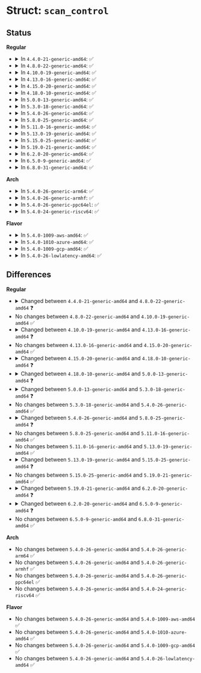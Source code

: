 # Struct: <code>scan_control</code>

## Status
<b>Regular</b>
<ul>
<li>
<details>
<summary>In <code>4.4.0-21-generic-amd64</code>: ✅</summary>

```c
struct scan_control {
    long unsigned int nr_to_reclaim;
    gfp_t gfp_mask;
    int order;
    nodemask_t * nodemask;
    struct mem_cgroup * target_mem_cgroup;
    int priority;
    unsigned int may_writepage;
    unsigned int may_unmap;
    unsigned int may_swap;
    unsigned int may_thrash;
    unsigned int hibernation_mode;
    unsigned int compaction_ready;
    long unsigned int nr_scanned;
    long unsigned int nr_reclaimed;
}
```
</details>
</li>
<li>
<details>
<summary>In <code>4.8.0-22-generic-amd64</code>: ✅</summary>

```c
struct scan_control {
    long unsigned int nr_to_reclaim;
    gfp_t gfp_mask;
    int order;
    nodemask_t * nodemask;
    struct mem_cgroup * target_mem_cgroup;
    int priority;
    enum zone_type reclaim_idx;
    unsigned int may_writepage;
    unsigned int may_unmap;
    unsigned int may_swap;
    unsigned int may_thrash;
    unsigned int hibernation_mode;
    unsigned int compaction_ready;
    long unsigned int nr_scanned;
    long unsigned int nr_reclaimed;
}
```
</details>
</li>
<li>
<details>
<summary>In <code>4.10.0-19-generic-amd64</code>: ✅</summary>

```c
struct scan_control {
    long unsigned int nr_to_reclaim;
    gfp_t gfp_mask;
    int order;
    nodemask_t * nodemask;
    struct mem_cgroup * target_mem_cgroup;
    int priority;
    enum zone_type reclaim_idx;
    unsigned int may_writepage;
    unsigned int may_unmap;
    unsigned int may_swap;
    unsigned int may_thrash;
    unsigned int hibernation_mode;
    unsigned int compaction_ready;
    long unsigned int nr_scanned;
    long unsigned int nr_reclaimed;
}
```
</details>
</li>
<li>
<details>
<summary>In <code>4.13.0-16-generic-amd64</code>: ✅</summary>

```c
struct scan_control {
    long unsigned int nr_to_reclaim;
    gfp_t gfp_mask;
    int order;
    nodemask_t * nodemask;
    struct mem_cgroup * target_mem_cgroup;
    int priority;
    enum zone_type reclaim_idx;
    unsigned int may_writepage;
    unsigned int may_unmap;
    unsigned int may_swap;
    unsigned int memcg_low_reclaim;
    unsigned int memcg_low_skipped;
    unsigned int hibernation_mode;
    unsigned int compaction_ready;
    long unsigned int nr_scanned;
    long unsigned int nr_reclaimed;
}
```
</details>
</li>
<li>
<details>
<summary>In <code>4.15.0-20-generic-amd64</code>: ✅</summary>

```c
struct scan_control {
    long unsigned int nr_to_reclaim;
    gfp_t gfp_mask;
    int order;
    nodemask_t * nodemask;
    struct mem_cgroup * target_mem_cgroup;
    int priority;
    enum zone_type reclaim_idx;
    unsigned int may_writepage;
    unsigned int may_unmap;
    unsigned int may_swap;
    unsigned int memcg_low_reclaim;
    unsigned int memcg_low_skipped;
    unsigned int hibernation_mode;
    unsigned int compaction_ready;
    long unsigned int nr_scanned;
    long unsigned int nr_reclaimed;
}
```
</details>
</li>
<li>
<details>
<summary>In <code>4.18.0-10-generic-amd64</code>: ✅</summary>

```c
struct scan_control {
    long unsigned int nr_to_reclaim;
    gfp_t gfp_mask;
    int order;
    nodemask_t * nodemask;
    struct mem_cgroup * target_mem_cgroup;
    int priority;
    enum zone_type reclaim_idx;
    unsigned int may_writepage;
    unsigned int may_unmap;
    unsigned int may_swap;
    unsigned int memcg_low_reclaim;
    unsigned int memcg_low_skipped;
    unsigned int hibernation_mode;
    unsigned int compaction_ready;
    long unsigned int nr_scanned;
    long unsigned int nr_reclaimed;
    struct (anon) nr;
}
```
</details>
</li>
<li>
<details>
<summary>In <code>5.0.0-13-generic-amd64</code>: ✅</summary>

```c
struct scan_control {
    long unsigned int nr_to_reclaim;
    nodemask_t * nodemask;
    struct mem_cgroup * target_mem_cgroup;
    unsigned int may_writepage;
    unsigned int may_unmap;
    unsigned int may_swap;
    unsigned int may_shrinkslab;
    unsigned int memcg_low_reclaim;
    unsigned int memcg_low_skipped;
    unsigned int hibernation_mode;
    unsigned int compaction_ready;
    s8 order;
    s8 priority;
    s8 reclaim_idx;
    gfp_t gfp_mask;
    long unsigned int nr_scanned;
    long unsigned int nr_reclaimed;
    struct (anon) nr;
}
```
</details>
</li>
<li>
<details>
<summary>In <code>5.3.0-18-generic-amd64</code>: ✅</summary>

```c
struct scan_control {
    long unsigned int nr_to_reclaim;
    nodemask_t * nodemask;
    struct mem_cgroup * target_mem_cgroup;
    unsigned int may_writepage;
    unsigned int may_unmap;
    unsigned int may_swap;
    unsigned int memcg_low_reclaim;
    unsigned int memcg_low_skipped;
    unsigned int hibernation_mode;
    unsigned int compaction_ready;
    s8 order;
    s8 priority;
    s8 reclaim_idx;
    gfp_t gfp_mask;
    long unsigned int nr_scanned;
    long unsigned int nr_reclaimed;
    struct (anon) nr;
    struct reclaim_state reclaim_state;
}
```
</details>
</li>
<li>
<details>
<summary>In <code>5.4.0-26-generic-amd64</code>: ✅</summary>

```c
struct scan_control {
    long unsigned int nr_to_reclaim;
    nodemask_t * nodemask;
    struct mem_cgroup * target_mem_cgroup;
    unsigned int may_writepage;
    unsigned int may_unmap;
    unsigned int may_swap;
    unsigned int memcg_low_reclaim;
    unsigned int memcg_low_skipped;
    unsigned int hibernation_mode;
    unsigned int compaction_ready;
    s8 order;
    s8 priority;
    s8 reclaim_idx;
    gfp_t gfp_mask;
    long unsigned int nr_scanned;
    long unsigned int nr_reclaimed;
    struct (anon) nr;
    struct reclaim_state reclaim_state;
}
```
</details>
</li>
<li>
<details>
<summary>In <code>5.8.0-25-generic-amd64</code>: ✅</summary>

```c
struct scan_control {
    long unsigned int nr_to_reclaim;
    nodemask_t * nodemask;
    struct mem_cgroup * target_mem_cgroup;
    long unsigned int anon_cost;
    long unsigned int file_cost;
    unsigned int may_deactivate;
    unsigned int force_deactivate;
    unsigned int skipped_deactivate;
    unsigned int may_writepage;
    unsigned int may_unmap;
    unsigned int may_swap;
    unsigned int memcg_low_reclaim;
    unsigned int memcg_low_skipped;
    unsigned int hibernation_mode;
    unsigned int compaction_ready;
    unsigned int cache_trim_mode;
    unsigned int file_is_tiny;
    s8 order;
    s8 priority;
    s8 reclaim_idx;
    gfp_t gfp_mask;
    long unsigned int nr_scanned;
    long unsigned int nr_reclaimed;
    struct (anon) nr;
    struct reclaim_state reclaim_state;
}
```
</details>
</li>
<li>
<details>
<summary>In <code>5.11.0-16-generic-amd64</code>: ✅</summary>

```c
struct scan_control {
    long unsigned int nr_to_reclaim;
    nodemask_t * nodemask;
    struct mem_cgroup * target_mem_cgroup;
    long unsigned int anon_cost;
    long unsigned int file_cost;
    unsigned int may_deactivate;
    unsigned int force_deactivate;
    unsigned int skipped_deactivate;
    unsigned int may_writepage;
    unsigned int may_unmap;
    unsigned int may_swap;
    unsigned int memcg_low_reclaim;
    unsigned int memcg_low_skipped;
    unsigned int hibernation_mode;
    unsigned int compaction_ready;
    unsigned int cache_trim_mode;
    unsigned int file_is_tiny;
    s8 order;
    s8 priority;
    s8 reclaim_idx;
    gfp_t gfp_mask;
    long unsigned int nr_scanned;
    long unsigned int nr_reclaimed;
    struct (anon) nr;
    struct reclaim_state reclaim_state;
}
```
</details>
</li>
<li>
<details>
<summary>In <code>5.13.0-19-generic-amd64</code>: ✅</summary>

```c
struct scan_control {
    long unsigned int nr_to_reclaim;
    nodemask_t * nodemask;
    struct mem_cgroup * target_mem_cgroup;
    long unsigned int anon_cost;
    long unsigned int file_cost;
    unsigned int may_deactivate;
    unsigned int force_deactivate;
    unsigned int skipped_deactivate;
    unsigned int may_writepage;
    unsigned int may_unmap;
    unsigned int may_swap;
    unsigned int memcg_low_reclaim;
    unsigned int memcg_low_skipped;
    unsigned int hibernation_mode;
    unsigned int compaction_ready;
    unsigned int cache_trim_mode;
    unsigned int file_is_tiny;
    s8 order;
    s8 priority;
    s8 reclaim_idx;
    gfp_t gfp_mask;
    long unsigned int nr_scanned;
    long unsigned int nr_reclaimed;
    struct (anon) nr;
    struct reclaim_state reclaim_state;
}
```
</details>
</li>
<li>
<details>
<summary>In <code>5.15.0-25-generic-amd64</code>: ✅</summary>

```c
struct scan_control {
    long unsigned int nr_to_reclaim;
    nodemask_t * nodemask;
    struct mem_cgroup * target_mem_cgroup;
    long unsigned int anon_cost;
    long unsigned int file_cost;
    unsigned int may_deactivate;
    unsigned int force_deactivate;
    unsigned int skipped_deactivate;
    unsigned int may_writepage;
    unsigned int may_unmap;
    unsigned int may_swap;
    unsigned int memcg_low_reclaim;
    unsigned int memcg_low_skipped;
    unsigned int hibernation_mode;
    unsigned int compaction_ready;
    unsigned int cache_trim_mode;
    unsigned int file_is_tiny;
    unsigned int no_demotion;
    s8 order;
    s8 priority;
    s8 reclaim_idx;
    gfp_t gfp_mask;
    long unsigned int nr_scanned;
    long unsigned int nr_reclaimed;
    struct (anon) nr;
    struct reclaim_state reclaim_state;
}
```
</details>
</li>
<li>
<details>
<summary>In <code>5.19.0-21-generic-amd64</code>: ✅</summary>

```c
struct scan_control {
    long unsigned int nr_to_reclaim;
    nodemask_t * nodemask;
    struct mem_cgroup * target_mem_cgroup;
    long unsigned int anon_cost;
    long unsigned int file_cost;
    unsigned int may_deactivate;
    unsigned int force_deactivate;
    unsigned int skipped_deactivate;
    unsigned int may_writepage;
    unsigned int may_unmap;
    unsigned int may_swap;
    unsigned int memcg_low_reclaim;
    unsigned int memcg_low_skipped;
    unsigned int hibernation_mode;
    unsigned int compaction_ready;
    unsigned int cache_trim_mode;
    unsigned int file_is_tiny;
    unsigned int no_demotion;
    s8 order;
    s8 priority;
    s8 reclaim_idx;
    gfp_t gfp_mask;
    long unsigned int nr_scanned;
    long unsigned int nr_reclaimed;
    struct (anon) nr;
    struct reclaim_state reclaim_state;
}
```
</details>
</li>
<li>
<details>
<summary>In <code>6.2.0-20-generic-amd64</code>: ✅</summary>

```c
struct scan_control {
    long unsigned int nr_to_reclaim;
    nodemask_t * nodemask;
    struct mem_cgroup * target_mem_cgroup;
    long unsigned int anon_cost;
    long unsigned int file_cost;
    unsigned int may_deactivate;
    unsigned int force_deactivate;
    unsigned int skipped_deactivate;
    unsigned int may_writepage;
    unsigned int may_unmap;
    unsigned int may_swap;
    unsigned int proactive;
    unsigned int memcg_low_reclaim;
    unsigned int memcg_low_skipped;
    unsigned int hibernation_mode;
    unsigned int compaction_ready;
    unsigned int cache_trim_mode;
    unsigned int file_is_tiny;
    unsigned int no_demotion;
    unsigned int memcgs_need_aging;
    long unsigned int last_reclaimed;
    s8 order;
    s8 priority;
    s8 reclaim_idx;
    gfp_t gfp_mask;
    long unsigned int nr_scanned;
    long unsigned int nr_reclaimed;
    struct (anon) nr;
    struct reclaim_state reclaim_state;
}
```
</details>
</li>
<li>
<details>
<summary>In <code>6.5.0-9-generic-amd64</code>: ✅</summary>

```c
struct scan_control {
    long unsigned int nr_to_reclaim;
    nodemask_t * nodemask;
    struct mem_cgroup * target_mem_cgroup;
    long unsigned int anon_cost;
    long unsigned int file_cost;
    unsigned int may_deactivate;
    unsigned int force_deactivate;
    unsigned int skipped_deactivate;
    unsigned int may_writepage;
    unsigned int may_unmap;
    unsigned int may_swap;
    unsigned int proactive;
    unsigned int memcg_low_reclaim;
    unsigned int memcg_low_skipped;
    unsigned int hibernation_mode;
    unsigned int compaction_ready;
    unsigned int cache_trim_mode;
    unsigned int file_is_tiny;
    unsigned int no_demotion;
    s8 order;
    s8 priority;
    s8 reclaim_idx;
    gfp_t gfp_mask;
    long unsigned int nr_scanned;
    long unsigned int nr_reclaimed;
    struct (anon) nr;
    struct reclaim_state reclaim_state;
}
```
</details>
</li>
<li>
<details>
<summary>In <code>6.8.0-31-generic-amd64</code>: ✅</summary>

```c
struct scan_control {
    long unsigned int nr_to_reclaim;
    nodemask_t * nodemask;
    struct mem_cgroup * target_mem_cgroup;
    long unsigned int anon_cost;
    long unsigned int file_cost;
    unsigned int may_deactivate;
    unsigned int force_deactivate;
    unsigned int skipped_deactivate;
    unsigned int may_writepage;
    unsigned int may_unmap;
    unsigned int may_swap;
    unsigned int proactive;
    unsigned int memcg_low_reclaim;
    unsigned int memcg_low_skipped;
    unsigned int hibernation_mode;
    unsigned int compaction_ready;
    unsigned int cache_trim_mode;
    unsigned int file_is_tiny;
    unsigned int no_demotion;
    s8 order;
    s8 priority;
    s8 reclaim_idx;
    gfp_t gfp_mask;
    long unsigned int nr_scanned;
    long unsigned int nr_reclaimed;
    struct (anon) nr;
    struct reclaim_state reclaim_state;
}
```
</details>
</li>
</ul>
<b>Arch</b>
<ul>
<li>
<details>
<summary>In <code>5.4.0-26-generic-arm64</code>: ✅</summary>

```c
struct scan_control {
    long unsigned int nr_to_reclaim;
    nodemask_t * nodemask;
    struct mem_cgroup * target_mem_cgroup;
    unsigned int may_writepage;
    unsigned int may_unmap;
    unsigned int may_swap;
    unsigned int memcg_low_reclaim;
    unsigned int memcg_low_skipped;
    unsigned int hibernation_mode;
    unsigned int compaction_ready;
    s8 order;
    s8 priority;
    s8 reclaim_idx;
    gfp_t gfp_mask;
    long unsigned int nr_scanned;
    long unsigned int nr_reclaimed;
    struct (anon) nr;
    struct reclaim_state reclaim_state;
}
```
</details>
</li>
<li>
<details>
<summary>In <code>5.4.0-26-generic-armhf</code>: ✅</summary>

```c
struct scan_control {
    long unsigned int nr_to_reclaim;
    nodemask_t * nodemask;
    struct mem_cgroup * target_mem_cgroup;
    unsigned int may_writepage;
    unsigned int may_unmap;
    unsigned int may_swap;
    unsigned int memcg_low_reclaim;
    unsigned int memcg_low_skipped;
    unsigned int hibernation_mode;
    unsigned int compaction_ready;
    s8 order;
    s8 priority;
    s8 reclaim_idx;
    gfp_t gfp_mask;
    long unsigned int nr_scanned;
    long unsigned int nr_reclaimed;
    struct (anon) nr;
    struct reclaim_state reclaim_state;
}
```
</details>
</li>
<li>
<details>
<summary>In <code>5.4.0-26-generic-ppc64el</code>: ✅</summary>

```c
struct scan_control {
    long unsigned int nr_to_reclaim;
    nodemask_t * nodemask;
    struct mem_cgroup * target_mem_cgroup;
    unsigned int may_writepage;
    unsigned int may_unmap;
    unsigned int may_swap;
    unsigned int memcg_low_reclaim;
    unsigned int memcg_low_skipped;
    unsigned int hibernation_mode;
    unsigned int compaction_ready;
    s8 order;
    s8 priority;
    s8 reclaim_idx;
    gfp_t gfp_mask;
    long unsigned int nr_scanned;
    long unsigned int nr_reclaimed;
    struct (anon) nr;
    struct reclaim_state reclaim_state;
}
```
</details>
</li>
<li>
<details>
<summary>In <code>5.4.0-24-generic-riscv64</code>: ✅</summary>

```c
struct scan_control {
    long unsigned int nr_to_reclaim;
    nodemask_t * nodemask;
    struct mem_cgroup * target_mem_cgroup;
    unsigned int may_writepage;
    unsigned int may_unmap;
    unsigned int may_swap;
    unsigned int memcg_low_reclaim;
    unsigned int memcg_low_skipped;
    unsigned int hibernation_mode;
    unsigned int compaction_ready;
    s8 order;
    s8 priority;
    s8 reclaim_idx;
    gfp_t gfp_mask;
    long unsigned int nr_scanned;
    long unsigned int nr_reclaimed;
    struct (anon) nr;
    struct reclaim_state reclaim_state;
}
```
</details>
</li>
</ul>
<b>Flavor</b>
<ul>
<li>
<details>
<summary>In <code>5.4.0-1009-aws-amd64</code>: ✅</summary>

```c
struct scan_control {
    long unsigned int nr_to_reclaim;
    nodemask_t * nodemask;
    struct mem_cgroup * target_mem_cgroup;
    unsigned int may_writepage;
    unsigned int may_unmap;
    unsigned int may_swap;
    unsigned int memcg_low_reclaim;
    unsigned int memcg_low_skipped;
    unsigned int hibernation_mode;
    unsigned int compaction_ready;
    s8 order;
    s8 priority;
    s8 reclaim_idx;
    gfp_t gfp_mask;
    long unsigned int nr_scanned;
    long unsigned int nr_reclaimed;
    struct (anon) nr;
    struct reclaim_state reclaim_state;
}
```
</details>
</li>
<li>
<details>
<summary>In <code>5.4.0-1010-azure-amd64</code>: ✅</summary>

```c
struct scan_control {
    long unsigned int nr_to_reclaim;
    nodemask_t * nodemask;
    struct mem_cgroup * target_mem_cgroup;
    unsigned int may_writepage;
    unsigned int may_unmap;
    unsigned int may_swap;
    unsigned int memcg_low_reclaim;
    unsigned int memcg_low_skipped;
    unsigned int hibernation_mode;
    unsigned int compaction_ready;
    s8 order;
    s8 priority;
    s8 reclaim_idx;
    gfp_t gfp_mask;
    long unsigned int nr_scanned;
    long unsigned int nr_reclaimed;
    struct (anon) nr;
    struct reclaim_state reclaim_state;
}
```
</details>
</li>
<li>
<details>
<summary>In <code>5.4.0-1009-gcp-amd64</code>: ✅</summary>

```c
struct scan_control {
    long unsigned int nr_to_reclaim;
    nodemask_t * nodemask;
    struct mem_cgroup * target_mem_cgroup;
    unsigned int may_writepage;
    unsigned int may_unmap;
    unsigned int may_swap;
    unsigned int memcg_low_reclaim;
    unsigned int memcg_low_skipped;
    unsigned int hibernation_mode;
    unsigned int compaction_ready;
    s8 order;
    s8 priority;
    s8 reclaim_idx;
    gfp_t gfp_mask;
    long unsigned int nr_scanned;
    long unsigned int nr_reclaimed;
    struct (anon) nr;
    struct reclaim_state reclaim_state;
}
```
</details>
</li>
<li>
<details>
<summary>In <code>5.4.0-26-lowlatency-amd64</code>: ✅</summary>

```c
struct scan_control {
    long unsigned int nr_to_reclaim;
    nodemask_t * nodemask;
    struct mem_cgroup * target_mem_cgroup;
    unsigned int may_writepage;
    unsigned int may_unmap;
    unsigned int may_swap;
    unsigned int memcg_low_reclaim;
    unsigned int memcg_low_skipped;
    unsigned int hibernation_mode;
    unsigned int compaction_ready;
    s8 order;
    s8 priority;
    s8 reclaim_idx;
    gfp_t gfp_mask;
    long unsigned int nr_scanned;
    long unsigned int nr_reclaimed;
    struct (anon) nr;
    struct reclaim_state reclaim_state;
}
```
</details>
</li>
</ul>

## Differences
<b>Regular</b>
<ul>
<li>
<details>
<summary>Changed between <code>4.4.0-21-generic-amd64</code> and <code>4.8.0-22-generic-amd64</code> ❓</summary>
<ul>
<li>
<b>Field added. </b>
<code>enum zone_type reclaim_idx</code>
</li>
</ul>
</details>
</li>
<li>
No changes between <code>4.8.0-22-generic-amd64</code> and <code>4.10.0-19-generic-amd64</code> ✅
</li>
<li>
<details>
<summary>Changed between <code>4.10.0-19-generic-amd64</code> and <code>4.13.0-16-generic-amd64</code> ❓</summary>
<ul>
<li>
<b>Field added. </b>
<code>unsigned int memcg_low_reclaim</code>
</li>
<li>
<b>Field added. </b>
<code>unsigned int memcg_low_skipped</code>
</li>
<li>
<b>Field removed. </b>
<code>unsigned int may_thrash</code>
</li>
</ul>
</details>
</li>
<li>
No changes between <code>4.13.0-16-generic-amd64</code> and <code>4.15.0-20-generic-amd64</code> ✅
</li>
<li>
<details>
<summary>Changed between <code>4.15.0-20-generic-amd64</code> and <code>4.18.0-10-generic-amd64</code> ❓</summary>
<ul>
<li>
<b>Field added. </b>
<code>struct (anon) nr</code>
</li>
</ul>
</details>
</li>
<li>
<details>
<summary>Changed between <code>4.18.0-10-generic-amd64</code> and <code>5.0.0-13-generic-amd64</code> ❓</summary>
<ul>
<li>
<b>Field added. </b>
<code>unsigned int may_shrinkslab</code>
</li>
<li>
<b>Field type changed. </b>
<code>int order</code> ➡️ <code>s8 order</code>
</li>
<li>
<b>Field type changed. </b>
<code>int priority</code> ➡️ <code>s8 priority</code>
</li>
<li>
<b>Field type changed. </b>
<code>enum zone_type reclaim_idx</code> ➡️ <code>s8 reclaim_idx</code>
</li>
</ul>
</details>
</li>
<li>
<details>
<summary>Changed between <code>5.0.0-13-generic-amd64</code> and <code>5.3.0-18-generic-amd64</code> ❓</summary>
<ul>
<li>
<b>Field added. </b>
<code>struct reclaim_state reclaim_state</code>
</li>
<li>
<b>Field removed. </b>
<code>unsigned int may_shrinkslab</code>
</li>
</ul>
</details>
</li>
<li>
No changes between <code>5.3.0-18-generic-amd64</code> and <code>5.4.0-26-generic-amd64</code> ✅
</li>
<li>
<details>
<summary>Changed between <code>5.4.0-26-generic-amd64</code> and <code>5.8.0-25-generic-amd64</code> ❓</summary>
<ul>
<li>
<b>Field added. </b>
<code>long unsigned int anon_cost</code>
</li>
<li>
<b>Field added. </b>
<code>long unsigned int file_cost</code>
</li>
<li>
<b>Field added. </b>
<code>unsigned int may_deactivate</code>
</li>
<li>
<b>Field added. </b>
<code>unsigned int force_deactivate</code>
</li>
<li>
<b>Field added. </b>
<code>unsigned int skipped_deactivate</code>
</li>
<li>
<b>Field added. </b>
<code>unsigned int cache_trim_mode</code>
</li>
<li>
<b>Field added. </b>
<code>unsigned int file_is_tiny</code>
</li>
</ul>
</details>
</li>
<li>
No changes between <code>5.8.0-25-generic-amd64</code> and <code>5.11.0-16-generic-amd64</code> ✅
</li>
<li>
No changes between <code>5.11.0-16-generic-amd64</code> and <code>5.13.0-19-generic-amd64</code> ✅
</li>
<li>
<details>
<summary>Changed between <code>5.13.0-19-generic-amd64</code> and <code>5.15.0-25-generic-amd64</code> ❓</summary>
<ul>
<li>
<b>Field added. </b>
<code>unsigned int no_demotion</code>
</li>
</ul>
</details>
</li>
<li>
No changes between <code>5.15.0-25-generic-amd64</code> and <code>5.19.0-21-generic-amd64</code> ✅
</li>
<li>
<details>
<summary>Changed between <code>5.19.0-21-generic-amd64</code> and <code>6.2.0-20-generic-amd64</code> ❓</summary>
<ul>
<li>
<b>Field added. </b>
<code>unsigned int proactive</code>
</li>
<li>
<b>Field added. </b>
<code>unsigned int memcgs_need_aging</code>
</li>
<li>
<b>Field added. </b>
<code>long unsigned int last_reclaimed</code>
</li>
</ul>
</details>
</li>
<li>
<details>
<summary>Changed between <code>6.2.0-20-generic-amd64</code> and <code>6.5.0-9-generic-amd64</code> ❓</summary>
<ul>
<li>
<b>Field removed. </b>
<code>unsigned int memcgs_need_aging</code>
</li>
<li>
<b>Field removed. </b>
<code>long unsigned int last_reclaimed</code>
</li>
</ul>
</details>
</li>
<li>
No changes between <code>6.5.0-9-generic-amd64</code> and <code>6.8.0-31-generic-amd64</code> ✅
</li>
</ul>
<b>Arch</b>
<ul>
<li>
No changes between <code>5.4.0-26-generic-amd64</code> and <code>5.4.0-26-generic-arm64</code> ✅
</li>
<li>
No changes between <code>5.4.0-26-generic-amd64</code> and <code>5.4.0-26-generic-armhf</code> ✅
</li>
<li>
No changes between <code>5.4.0-26-generic-amd64</code> and <code>5.4.0-26-generic-ppc64el</code> ✅
</li>
<li>
No changes between <code>5.4.0-26-generic-amd64</code> and <code>5.4.0-24-generic-riscv64</code> ✅
</li>
</ul>
<b>Flavor</b>
<ul>
<li>
No changes between <code>5.4.0-26-generic-amd64</code> and <code>5.4.0-1009-aws-amd64</code> ✅
</li>
<li>
No changes between <code>5.4.0-26-generic-amd64</code> and <code>5.4.0-1010-azure-amd64</code> ✅
</li>
<li>
No changes between <code>5.4.0-26-generic-amd64</code> and <code>5.4.0-1009-gcp-amd64</code> ✅
</li>
<li>
No changes between <code>5.4.0-26-generic-amd64</code> and <code>5.4.0-26-lowlatency-amd64</code> ✅
</li>
</ul>
